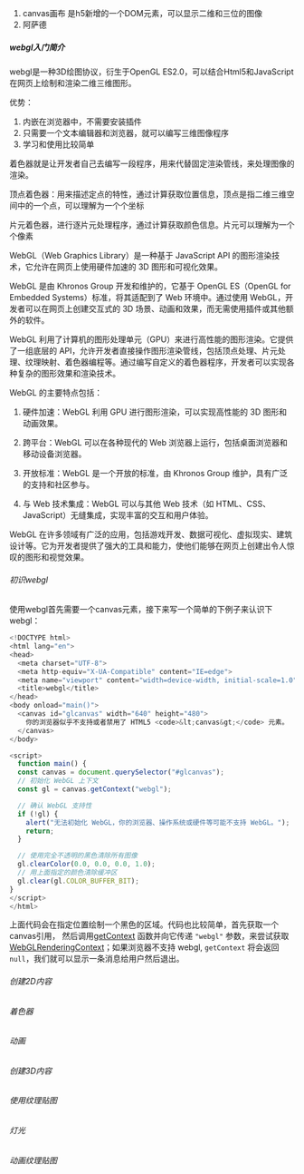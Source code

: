 1.  canvas画布  是h5新增的一个DOM元素，可以显示二维和三位的图像
2. 阿萨德

##### webgl入门简介

webgl是一种3D绘图协议，衍生于OpenGL ES2.0，可以结合Html5和JavaScript在网页上绘制和渲染二维三维图形。

优势：

1. 内嵌在浏览器中，不需要安装插件
2. 只需要一个文本编辑器和浏览器，就可以编写三维图像程序
3. 学习和使用比较简单

着色器就是让开发者自己去编写一段程序，用来代替固定渲染管线，来处理图像的渲染。

顶点着色器：用来描述定点的特性，通过计算获取位置信息，顶点是指二维三维空间中的一个点，可以理解为一个个坐标

片元着色器，进行逐片元处理程序，通过计算获取颜色信息。片元可以理解为一个个像素





WebGL（Web Graphics Library）是一种基于 JavaScript API 的图形渲染技术，它允许在网页上使用硬件加速的 3D 图形和可视化效果。

WebGL 是由 Khronos Group 开发和维护的，它基于 OpenGL ES（OpenGL for Embedded Systems）标准，将其适配到了 Web 环境中。通过使用 WebGL，开发者可以在网页上创建交互式的 3D 场景、动画和效果，而无需使用插件或其他额外的软件。

WebGL 利用了计算机的图形处理单元（GPU）来进行高性能的图形渲染。它提供了一组底层的 API，允许开发者直接操作图形渲染管线，包括顶点处理、片元处理、纹理映射、着色器编程等。通过编写自定义的着色器程序，开发者可以实现各种复杂的图形效果和渲染技术。

WebGL 的主要特点包括：

1. 硬件加速：WebGL 利用 GPU 进行图形渲染，可以实现高性能的 3D 图形和动画效果。

2. 跨平台：WebGL 可以在各种现代的 Web 浏览器上运行，包括桌面浏览器和移动设备浏览器。

3. 开放标准：WebGL 是一个开放的标准，由 Khronos Group 维护，具有广泛的支持和社区参与。

4. 与 Web 技术集成：WebGL 可以与其他 Web 技术（如 HTML、CSS、JavaScript）无缝集成，实现丰富的交互和用户体验。

WebGL 在许多领域有广泛的应用，包括游戏开发、数据可视化、虚拟现实、建筑设计等。它为开发者提供了强大的工具和能力，使他们能够在网页上创建出令人惊叹的图形和视觉效果。

###### 初识webgl

使用webgl首先需要一个canvas元素，接下来写一个简单的下例子来认识下webgl：

```javascript
<!DOCTYPE html>
<html lang="en">
<head>
  <meta charset="UTF-8">
  <meta http-equiv="X-UA-Compatible" content="IE=edge">
  <meta name="viewport" content="width=device-width, initial-scale=1.0">
  <title>webgl</title>
</head>
<body onload="main()">
  <canvas id="glcanvas" width="640" height="480">
    你的浏览器似乎不支持或者禁用了 HTML5 <code>&lt;canvas&gt;</code> 元素。
  </canvas>
</body>

<script>
  function main() {
  const canvas = document.querySelector("#glcanvas");
  // 初始化 WebGL 上下文
  const gl = canvas.getContext("webgl");

  // 确认 WebGL 支持性
  if (!gl) {
    alert("无法初始化 WebGL，你的浏览器、操作系统或硬件等可能不支持 WebGL。");
    return;
  }

  // 使用完全不透明的黑色清除所有图像
  gl.clearColor(0.0, 0.0, 0.0, 1.0);
  // 用上面指定的颜色清除缓冲区
  gl.clear(gl.COLOR_BUFFER_BIT);
}
</script>
</html>
```

上面代码会在指定位置绘制一个黑色的区域。代码也比较简单，首先获取一个canvas引用， 然后调用[getContext](https://developer.mozilla.org/zh-CN/docs/Web/API/HTMLCanvasElement/getContext) 函数并向它传递 `"webgl"` 参数，来尝试获取[WebGLRenderingContext](https://developer.mozilla.org/zh-CN/docs/Web/API/WebGLRenderingContext)；如果浏览器不支持 webgl, `getContext` 将会返回 `null`，我们就可以显示一条消息给用户然后退出。 



###### 创建2D内容



###### 着色器



###### 动画



###### 创建3D内容



###### 使用纹理贴图



###### 灯光



###### 动画纹理贴图















